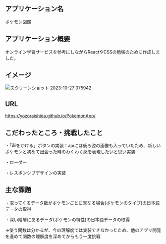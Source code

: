 ## アプリケーション名
ポケモン図鑑

## アプリケーション概要
オンライン学習サービスを参考にしながらReactやCSSの勉強のために作成しました。

## イメージ
![スクリーンショット 2023-10-27 075942](https://github.com/YozoraIshida/PokemonApp/assets/144851824/55a4cba3-5315-4daa-b4f4-fb75b3a97ae5)


## URL
https://yozoraishida.github.io/PokemonApp/

## こだわったところ・挑戦したこと
・「声をかける」ボタンの実装：apiには後ろ姿の画像も入っていたため、新しいポケモンと初めて出会った時のわくわく感を表現したいと思い実装

・ローダー

・レスポンシブデザインの実装

## 主な課題
・取ってくるデータ数がポケモンごとに異なる場合(ポケモンのタイプ)の日本語データの取得

・深い階層にあるデータ(ポケモンの特性)の日本語データの取得

→使う関数は分かるが、今の理解度では実装できなかったため、他のアプリ開発を進めて関数の理解度を深めてからもう一度挑戦
